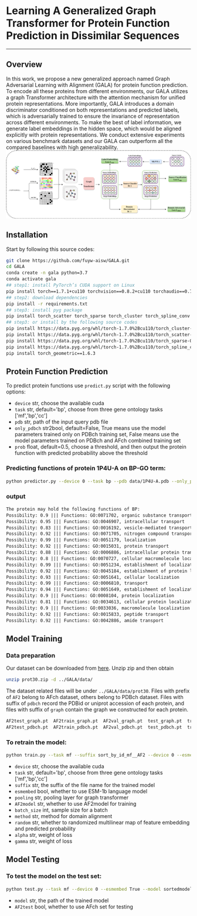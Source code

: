 # Learning A Generalized Graph Transformer for Protein Function Prediction in Dissimilar Sequences
---
## Overview
In this work, we propose a new generalized approach named Graph Adversarial Learning with Alignment (GALA) for protein function prediction. To encode all these proteins from different environments, our GALA utilizes a graph Transformer architecture with the attention mechanism for unified protein representations. More importantly, GALA introduces a domain discriminator conditioned on both representations and predicted labels, which is adversarially trained to ensure the invariance of representation across different environments. To make the best of label information, we generate label embeddings in the hidden space, which would be aligned explicitly with protein representations. We conduct extensive experiments on various benchmark datasets and our GALA can outperform all the compared baselines with high generalizability.                        
<img src="sortedmodel/frame-final.png">
## Installation
Start by following this source codes:
```bash
git clone https://github.com/fuyw-aisw/GALA.git
cd GALA
conda create -n gala python=3.7
conda activate gala
## step1: install PyTorch’s CUDA support on Linux
pip install torch==1.7.1+cu110 torchvision==0.8.2+cu110 torchaudio==0.7.2 -f https://download.pytorch.org/whl/torch_stable.html
## step2: download dependencies
pip install -r requirements.txt
## step3: install pyg package
pip install torch_scatter torch_sparse torch_cluster torch_spline_conv torch_geometric -f https://data.pyg.org/whl/torch-1.7.1%2Bcu110.html ### GPU
## step3: or install by the following source codes
pip install https://data.pyg.org/whl/torch-1.7.0%2Bcu110/torch_cluster-1.5.8-cp37-cp37m-linux_x86_64.whl
pip install https://data.pyg.org/whl/torch-1.7.0%2Bcu110/torch_scatter-2.0.5-cp37-cp37m-linux_x86_64.whl
pip install https://data.pyg.org/whl/torch-1.7.0%2Bcu110/torch_sparse-0.6.9-cp37-cp37m-linux_x86_64.whl
pip install https://data.pyg.org/whl/torch-1.7.0%2Bcu110/torch_spline_conv-1.2.1-cp37-cp37m-linux_x86_64.whl
pip install torch_geometric==1.6.3
```
## Protein Function Prediction
To predict protein functions use `predict.py` script with the following options:
* `device`             str, choose the available cuda
* `task`            str,  default='bp', choose from three gene ontology tasks ['mf','bp','cc']
* `pdb`             str, path of the input query pdb file
* `only_pdbch`   str2bool, default=False, True means use the model parameters trained only on PDBch training set, False means use the model parameters trained on PDBch and AFch combined training set
* `prob`  float, default=0.5, choose a threshold, and then output the protein function with predicted probability above the threshold
### Predicting functions of protein 1P4U-A on BP-GO term:
```bash
python predictor.py --device 0 --task bp --pdb data/1P4U-A.pdb --only_pdbch False --prob 0.5
```
### output
```txt
The protein may hold the following functions of BP:
Possibility: 0.9 ||| Functions: GO:0071702, organic substance transport
Possibility: 0.95 ||| Functions: GO:0046907, intracellular transport
Possibility: 0.83 ||| Functions: GO:0016192, vesicle-mediated transport
Possibility: 0.92 ||| Functions: GO:0071705, nitrogen compound transport
Possibility: 0.99 ||| Functions: GO:0051179, localization
Possibility: 0.92 ||| Functions: GO:0015031, protein transport
Possibility: 0.88 ||| Functions: GO:0006886, intracellular protein transport
Possibility: 0.8 ||| Functions: GO:0070727, cellular macromolecule localization
Possibility: 0.99 ||| Functions: GO:0051234, establishment of localization
Possibility: 0.92 ||| Functions: GO:0045184, establishment of protein localization
Possibility: 0.93 ||| Functions: GO:0051641, cellular localization
Possibility: 0.99 ||| Functions: GO:0006810, transport
Possibility: 0.94 ||| Functions: GO:0051649, establishment of localization in cell
Possibility: 0.9 ||| Functions: GO:0008104, protein localization
Possibility: 0.81 ||| Functions: GO:0034613, cellular protein localization
Possibility: 0.9 ||| Functions: GO:0033036, macromolecule localization
Possibility: 0.92 ||| Functions: GO:0015833, peptide transport
Possibility: 0.92 ||| Functions: GO:0042886, amide transport
```
## Model Training
### Data preparation
Our dataset can be downloaded from [here](https://disk.pku.edu.cn:443/link/E5DFEA3B9F95E679F76DEC9061872BB2).
Unzip zip and then obtain 
```bash
unzip prot30.zip -d ../GALA/data/
```
The dataset related files will be under `../GALA/data/prot30`. 
Files with prefix of `AF2` belong to AFch dataset, others belong to PDBch dataset.
Files with suffix of `pdbch` record the PDBid or uniprot accession of each protein, and files with suffix of `graph` contain the graph we constructed for each protein.  
```txt
AF2test_graph.pt  AF2train_graph.pt  AF2val_graph.pt  test_graph.pt  train_graph.pt  val_graph.pt
AF2test_pdbch.pt  AF2train_pdbch.pt  AF2val_pdbch.pt  test_pdbch.pt  train_pdbch.pt  val_pdbch.pt
```
### To retrain the model:
```bash
python train.py --task mf --suffix sort_by_id_mf__AF2 --device 0 --esmembed True --AF2model True --batch_size 64 --method CDAN-E --alpha 0.05 --gamma 1
```
* `device`      str, choose the available cuda
* `task`            str,  default='bp', choose from three gene ontology tasks ['mf','bp','cc']
* `suffix`             str, the suffix of the file name for the trained model
* `esmembed`   bool, whether to use ESM-1b language model
* `pooling`   str, pooling layer for graph transformer
* `AF2model` str, whether to use AF2model for training
* `batch_size`  int, sample size for a batch
* `method` str, method for domain alignment
* `random` str, whether to randomized multilinear map of feature embedding and predicted probability
* `alpha` str, weight of loss
* `gamma` str, weight of loss
## Model Testing
### To test the model on the test set:
```bash
python test.py --task mf --device 0 --esmembed True --model sortedmodel/model_mfsort_by_id_mf_AF2.pt
```
* `model`      str, the path of the trained model
* `AF2test`    bool, whether to use AFch set for testing
